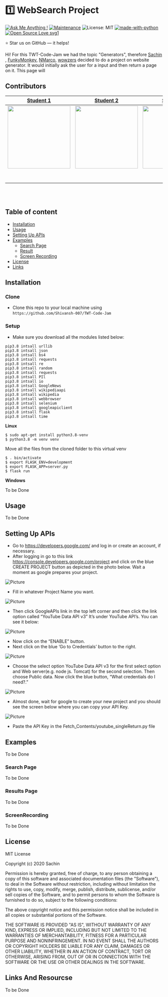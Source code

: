 # 1️⃣ WebSearch Project
[![Ask Me Anything !](https://img.shields.io/badge/Ask%20me-anything-1abc9c.svg)](https://GitHub.com/Naereen/ama)
[![Maintenance](https://img.shields.io/badge/Maintained%3F-yes-green.svg)](https://GitHub.com/Naereen/StrapDown.js/graphs/commit-activity)
![License: MIT](https://img.shields.io/badge/License-MIT-blue.svg) 
[![made-with-python](https://img.shields.io/badge/Made%20with-Python-1f425f.svg)](https://www.python.org/)
[![Open Source Love svg1](https://badges.frapsoft.com/os/v1/open-source.svg?v=103)](https://github.com/ellerbrock/open-source-badges/)

:star: Star us on GitHub — it helps!

Hi! For this TWT-Code-Jam we had the topic "Generators", therefore [Sachin](https://github.com/Shivansh-007) , [FunkyMonkey](https://github.com/Roshannarma), [NMarco](https://github.com/marco-create), [wowzers](https://github.com/tshe777) decided to do a project on website generator.
It would initially ask the user for a input and then return a page on it. This page will 

##  Contributors


|                                       [Student 1](https://github.com/)                                        |                                       [Student 2](https://github.com/)                                        |                                       [Student 3](https://github.com/)                                        |                                       [Student 4](https://github.com/)                                        |
| :-----------------------------------------------------------------------------------------------------------: | :-----------------------------------------------------------------------------------------------------------: | :-----------------------------------------------------------------------------------------------------------: | :-----------------------------------------------------------------------------------------------------------: | 
|                      [<img src="https://www.dalesjewelers.com/wp-content/uploads/2018/10/placeholder-silhouette-male.png" width = "200" />](https://github.com/)                       |                      [<img src="https://www.dalesjewelers.com/wp-content/uploads/2018/10/placeholder-silhouette-female.png" width = "200" />](https://github.com/)                       |                      [<img src="https://www.dalesjewelers.com/wp-content/uploads/2018/10/placeholder-silhouette-male.png" width = "200" />](https://github.com/)                       |                      [<img src="https://www.dalesjewelers.com/wp-content/uploads/2018/10/placeholder-silhouette-female.png" width = "200" />](https://github.com/)                       |                      [<img src="https://www.dalesjewelers.com/wp-content/uploads/2018/10/placeholder-silhouette-male.png" width = "200" />](https://github.com/)                       |
|                 [<img src="https://github.com/favicon.ico" width="15"> ](https://github.com/)                 |            [<img src="https://github.com/favicon.ico" width="15"> ](https://github.com/honda0306)             |           [<img src="https://github.com/favicon.ico" width="15"> ](https://github.com/Mister-Corn)            |          [<img src="https://github.com/favicon.ico" width="15"> ](https://github.com/NandoTheessen)           |
| [ <img src="https://static.licdn.com/sc/h/al2o9zrvru7aqj8e1x2rzsrca" width="15"> ](https://www.linkedin.com/) | [ <img src="https://static.licdn.com/sc/h/al2o9zrvru7aqj8e1x2rzsrca" width="15"> ](https://www.linkedin.com/) | [ <img src="https://static.licdn.com/sc/h/al2o9zrvru7aqj8e1x2rzsrca" width="15"> ](https://www.linkedin.com/) | [ <img src="https://static.licdn.com/sc/h/al2o9zrvru7aqj8e1x2rzsrca" width="15"> ](https://www.linkedin.com/) |

<br>
<br>


## Table of content

- [Installation](#installation)
- [Usage](#Usage)
- [Setting Up APIs](#Setting-Up-APIs)
- [Examples](#Exampl.es)
    - [Search Page](#Search-Page)
    - [Result](#Results-Page)
    - [Screen Recording](#iScreenRecording)
- [License](#License)
- [Links](#Links-And-Resourcse)

## Installation

### Clone

- Clone this repo to your local machine using `https://github.com/Shivansh-007/TWT-Code-Jam`

### Setup
- Make sure you download all the modules listed below:
```shell
pip3.8 intsall urllib
pip3.8 intsall json
pip3.8 intsall bs4
pip3.8 intsall requests
pip3.8 intsall re
pip3.8 intsall random
pip3.8 intsall requests
pip3.8 intsall PIl
pip3.8 intsall io 
pip3.8 intsall GoogleNews 
pip3.8 intsall wikipediaapi
pip3.8 intsall wikipedia
pip3.8 intsall webbrowser
pip3.8 intsall selenium
pip3.8 intsall googleapiclient
pip3.8 intsall flask
pip3.8 intsall time
```

**Linux**
```shell
$ sudo apt-get install python3.8-venv
$ python3.8 -m venv venv
```
Move all the files from the cloned folder to this virtual venv

```shell
$ . bin/activate
$ export FLASK_ENV=development
$ export FLASK_APP=server.py
$ flask run
```

**Windows**

To be Done


## Usage

To be Done

## Setting Up APIs

- Go to https://developers.google.com/ and log in or create an account, if necessary.
- After logging in go to this link https://console.developers.google.com/project and click on the blue CREATE PROJECT button as depicted in the photo below. Wait a moment as google prepares your project.

![Picture](http://www.slickremix.com/wp-content/uploads/2015/04/Screen-Shot-2016-08-06-at-4.12.36-PM.png)
- Fill in whatever Project Name you want.

![Picture](http://www.slickremix.com/wp-content/uploads/2015/04/Screen-Shot-2016-08-06-at-4.14.40-PM.png)
- Then click GoogleAPIs link in the top left corner and then click the link option called “YouTube Data API v3” It’s under YouTube API’s. You can see it below:

![Picture](https://plugins360.com/wp-content/uploads/2018/11/youtube-data-api-v3-box.png)
- Now click on the “ENABLE” button.
- Next click on the blue ‘Go to Credentials’ button to the right.

![Picture](http://www.slickremix.com/wp-content/uploads/2015/04/Screen-Shot-2016-08-06-at-4.17.34-PM.png)
- Choose the select option YouTube Data API v3 for the first select option and Web server(e.g. node js. Tomcat) for the second selection. Then choose Public data. Now click the blue button, “What credentials do I need?.”

![Picture](http://www.slickremix.com/wp-content/uploads/2015/04/Screen-Shot-2016-08-06-at-4.21.07-PM.png)
- Almost done, wait for google to create your new project and you should see the screen below where you can copy your API Key.

![Picture](http://www.slickremix.com/wp-content/uploads/2015/04/Screen-Shot-2016-08-06-at-4.21.38-PM.png)
- Paste the API Key in the Fetch_Contents/youtube_singleReturn.py file

## Examples

To be Done

### Search Page

To be Done

### Results Page

To be Done

### ScreenRecording

To be Done

## License

MIT License

Copyright (c) 2020 Sachin

Permission is hereby granted, free of charge, to any person obtaining a copy
of this software and associated documentation files (the "Software"), to deal
in the Software without restriction, including without limitation the rights
to use, copy, modify, merge, publish, distribute, sublicense, and/or sell
copies of the Software, and to permit persons to whom the Software is
furnished to do so, subject to the following conditions:

The above copyright notice and this permission notice shall be included in all
copies or substantial portions of the Software.

THE SOFTWARE IS PROVIDED "AS IS", WITHOUT WARRANTY OF ANY KIND, EXPRESS OR
IMPLIED, INCLUDING BUT NOT LIMITED TO THE WARRANTIES OF MERCHANTABILITY,
FITNESS FOR A PARTICULAR PURPOSE AND NONINFRINGEMENT. IN NO EVENT SHALL THE
AUTHORS OR COPYRIGHT HOLDERS BE LIABLE FOR ANY CLAIM, DAMAGES OR OTHER
LIABILITY, WHETHER IN AN ACTION OF CONTRACT, TORT OR OTHERWISE, ARISING FROM,
OUT OF OR IN CONNECTION WITH THE SOFTWARE OR THE USE OR OTHER DEALINGS IN THE
SOFTWARE.


## Links And Resourcse

To be Done
